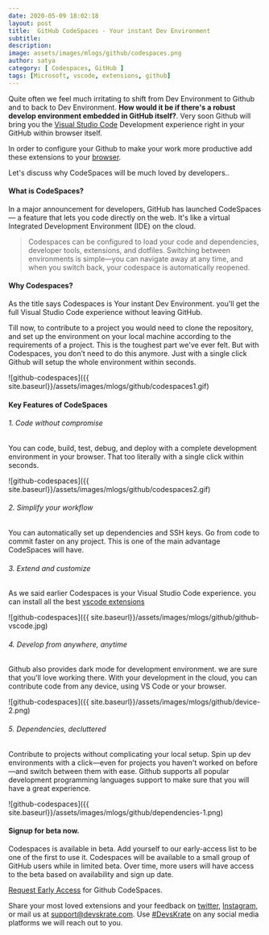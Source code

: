 ```yaml
---
date: 2020-05-09 18:02:18
layout: post
title:  GitHub CodeSpaces - Your instant Dev Environment
subtitle:
description:
image: assets/images/mlogs/github/codespaces.png
author: satya
category: [ Codespaces, GitHub ]
tags: [Microsoft, vscode, extensions, github]
---
```



Quite often we feel much irritating to shift from Dev Environment to Github and to back to Dev Environment.
**How would it be if there's a robust develop environment embedded in GitHub itself?**. Very soon Github will bring you the [Visual Studio Code](https://devskrate.com/configure-vscode-like-a-pro/) Development experience right in your GitHub within browser itself.

In order to configure your Github to make your work more productive add these extensions to your [browser](https://devskrate.com/best-extensions-for-github-part-1/).

Let's discuss why CodeSpaces will be much loved by developers..

#### What is CodeSpaces?

In a major announcement for developers, GitHub has launched CodeSpaces — a feature that lets you code directly on the web. It's like a virtual Integrated Development Environment (IDE) on the cloud.

> Codespaces can be configured to load your code and dependencies, developer tools, extensions, and dotfiles. Switching between environments is simple—you can navigate away at any time, and when you switch back, your codespace is automatically reopened.

#### Why Codespaces?

As the title says Codespaces is Your instant Dev Environment. you'll get the full Visual Studio Code experience without leaving GitHub. 

Till now, to contribute to a project you would need to clone the repository, and set up the environment on your local machine according to the requirements of a project. This is the toughest part we've ever felt.
But with Codespaces, you don’t need to do this anymore. Just with a single click Github will setup the whole environment within seconds.

![github-codespaces]({{ site.baseurl}}/assets/images/mlogs/github/codespaces1.gif)

#### Key Features of CodeSpaces

###### 1. Code without compromise

You can code, build, test, debug, and deploy with a complete development environment in your browser. That too literally with a single click within seconds.

![github-codespaces]({{ site.baseurl}}/assets/images/mlogs/github/codespaces2.gif)

###### 2. Simplify your workflow

You can automatically set up dependencies and SSH keys. Go from code to commit faster on any project. This is one of the main advantage CodeSpaces will have.

###### 3. Extend and customize

As we said earlier Codespaces is your Visual Studio Code experience. you can install all the best [vscode extensions](https://devskrate.com/configure-vscode-like-a-pro/)

![github-codespaces]({{ site.baseurl}}/assets/images/mlogs/github/github-vscode.jpg)

###### 4. Develop from anywhere, anytime

Github also provides dark mode for development environment. we are sure that you'll love working there.
With your development in the cloud, you can contribute code from any device, using VS Code or your browser.

![github-codespaces]({{ site.baseurl}}/assets/images/mlogs/github/device-2.png)

###### 5. Dependencies, decluttered
Contribute to projects without complicating your local setup. Spin up dev environments with a click—even for projects you haven't worked on before—and switch between them with ease. Github supports all popular development programming languages support to make sure that you will have a great experience.

![github-codespaces]({{ site.baseurl}}/assets/images/mlogs/github/dependencies-1.png)

#### Signup for beta now.
Codespaces is available in beta. Add yourself to our early-access list to be one of the first to use it.
Codespaces will be available to a small group of GitHub users while in limited beta. Over time, more users will have access to the beta based on availability and sign up date.

[Request Early Access](https://github.com/features/codespaces/signup) for Github CodeSpaces.

Share your most loved extensions and your feedback on [twitter](https://twitter.com/devskrate), [Instagram](https://instagram.com/devskrate), or mail us at [support@devskrate.com](mailto:support@devskrate.com). Use [#DevsKrate](https://devskrate.com) on any social media platforms we will reach out to you.

